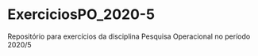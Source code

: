 # ExerciciosPO_2020-5
Repositório para exercícios da disciplina Pesquisa Operacional no período 2020/5
